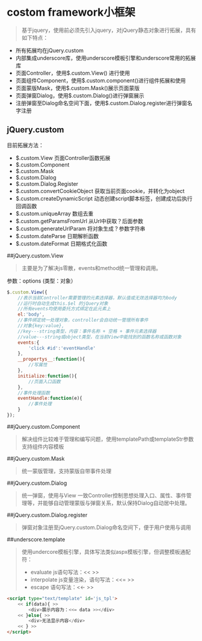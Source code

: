 # costom framework小框架

> 基于jquery，使用前必须先引入jquery，对jQuery静态对象进行拓展，具有如下特点：
+ 所有拓展均在jQuery.custom
+ 内部集成underscore库，使用underscore模板引擎和underscore常用的拓展库
+ 页面Controller，使用$.custom.View() 进行使用
+ 页面组件Component，使用$.custom.component()进行组件拓展和使用
+ 页面蒙版Mask，使用$.custom.Mask()展示页面蒙版
+ 页面弹窗Dialog，使用$.custom.Dialog()进行弹窗展示
+ 注册弹窗至Dialog命名空间下面，使用$.custom.Dialog.register进行弹窗名字注册



## jQuery.custom

目前拓展方法：
+ $.custom.View                  页面Controller函数拓展
+ $.custom.Component
+ $.custom.Mask
+ $.custom.Dialog
+ $.custom.Dialog.Register
+ $.custom.convertCookieObject   获取当前页面cookie，并转化为object
+ $.custom.createDynamicScript   动态创建script脚本标签，创建成功后执行回调函数
+ $.custom.uniqueArray           数组去重
+ $.custom.getParamsFromUrl      从Url中获取？后面参数
+ $.custom.generateUrlParam      将对象生成？参数字符串
+ $.custom.dateParse             日期解析函数
+ $.custom.dateFormat            日期格式化函数


##jQuery.custom.View

> 主要是为了解决js零散，events和method统一管理和调用。

参数：options   (类型：对象）
```javascript
$.custom.View({
    //表示当前Controller需要管理的元素选择器，默认值或无效选择器均为body
    //运行时自动生成this.$el 的jQuery对象
    //所有events均使用委托方式绑定在此元素上
    el:'body',
    //事件绑定统一处理对象，controller会自动统一管理所有事件
    //对象{key:value},
    //key---string类型，内容：事件名称 + 空格 + 事件元素选择器
    //value---string或object类型，在当前View中能找到的函数名称或函数对象
    events:{
        'click #id':'eventHandle'
    },
    __propertys__:function(){
        //写属性
    },
    initialize:function(){
        //页面入口函数
    },
    //事件处理函数
    eventHandle:function(e){
        //事件处理
    }
});
```

##jQuery.custom.Component

> 解决组件比较难于管理和编写问题，使用templatePath或templateStr参数支持组件内容模板

##jQuery.custom.Mask

> 统一蒙版管理，支持蒙版自带事件处理

##jQuery.custom.Dialog

> 统一弹窗，使用与View 一致Controller控制思想处理入口、属性、事件管理等，并能够自动管理蒙版与弹窗关系，默认保持Dialog自动居中处理。

##jQuery.custom.Dialog.register

> 弹窗对象注册至jQuery.custom.Dialog命名空间下，便于用户使用与调用


##underscore.template 

> 使用undercore模板引擎，具体写法类似aspx模板引擎，但调整模板通配符：
> + evaluate js语句写法：<<   >>
> + interpolate js变量渲染，语句写法：<<=   >>
> + escape      语句写法：<<-    >>

```html
<script type="text/template" id='js_tpl'>
    << if(data){ >>
        <div>展示内容为：<<= data >></div>
    << }else{ >>
        <div>无法显示内容</div>
    << } >>
</script>
```


